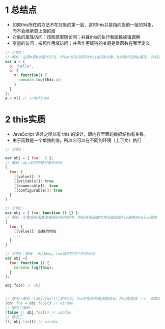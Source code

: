 # 1 总结点
+ 如果this所在的方法不在对象的第一层，这时this只是指向当前一层的对象，而不会继承更上面的层
+ 对象的属性访问：按照原型链访问；并且this的执行看函数被谁调用
+ 变量的访问：按照作用域访问；并且作用域链的关键是看函数在哪里定义
```js
// 示例1：
// 解析：这里m是b对象的方法，所以m方法内部的this指向b对象，b对象并没有p属性；并且访问对象没有的属性时默认为undefined
var a = {
  p: 'Hello',
  b: {
    m: function() {
      console.log(this.p);
    }
  }
};
a.b.m() // undefined
```

# 2 this实质
+ JavaScript 语言之所以有 this 的设计，跟内存里面的数据结构有关系。
+ 由于函数是一个单独的值，所以它可以在不同的环境（上下文）执行
```js
// 实例1：

var obj = { foo:  5 };
// 解析：obj保存的是对象的地址
{
  foo: {
    [[value]]: 5
    [[writable]]: true
    [[enumerable]]: true
    [[configurable]]: true
  }
}
```

```js
// 示例2：
var obj = { foo: function () {} };
// 解析：引擎会将函数单独保存在内存中，然后再将函数的地址赋值给foo属性的value属性
{
  foo: {
    [[value]]: 函数的地址
    ...
  }
}
```

```js
// 示例3：理解  obj和obj.foo储存在两个内存地址
var obj ={
  foo: function () {
    console.log(this);
  }
};

obj.foo() // obj


// 情况一解析：(obj.foo)();其中obj.foo中保存的是函数地址，所以就变成 ——>  函数名()
(obj.foo = obj.foo)() // window
// 情况二解析：
(false || obj.foo)() // window
// 情况三
(1, obj.foo)() // window
```
